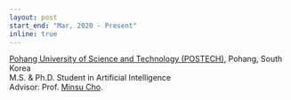 ```yaml
---
layout: post
start_end: "Mar, 2020 - Present"
inline: true
---
```


[Pohang University of Science and Technology (POSTECH)](https://www.postech.ac.kr), Pohang, South Korea \
M.S. & Ph.D. Student in Artificial Intelligence \
Advisor: Prof. [Minsu Cho](http://cvlab.postech.ac.kr/~mcho/).
